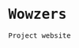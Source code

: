 # Wowzers
Project website 
<!DOCTYPE html>
<html>
    <head>
        <meta charset="utf-8">
        <title>Spin-off of "Challenge: Fancy font families"</title>
        <style>
        #flinstones {
            font-family:sans-serif;
            
        }
        
        #jetsons {
            font-family:serif;
        }
        
        #addams {
            font-family:monospace;
            
        }
        
        body {
            font-family:monospace;
        }
        </style>
    </head>
    <body>
    
    <p>Some fun theme songs of well known TV families...</p>
    
    <h4>The Flinstones</h4>
    <p id="flinstones">
    Meet the Flintstones<br>
    They're the modern stone age family<br>
    From the town of Bedrock<br>
    They're a page right of history</p>
    
    <h4>The Jetsons</h4>
    <p id="jetsons">
    Meet George Jetson,<br>
    His Boy Elroy,<br>
    Daughter Judy,<br>
    Jane, His wife
    </p>

    <h4>The Addams Family</h4>
    <p id="addams">
    They're creepy and they're kooky,<br>
    mysterious and spooky<br>
    They're all together ooky,<br>
    the Addams Family 
    </p>
    </body>
</html>

